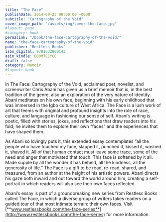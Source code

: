 ```yaml
---
title: "The Face"
publishDate: 2014-09-23 00:00:00 +0000
subtitle: "Cartography of the Void"
cover_image_path: "/assets/img/cover-the-face.jpg"
#layout: page
#category: book
permalink: "/book/the-face-cartography-of-the-void/"
name: "the-face-cartography-of-the-void"
publisher: "Restless Books"
isbn_digital: 9781632060143
asin_kindle: B00M7EEYCC
draft: false
category: Memoir
#layout: book
---
```


In The Face: Cartography of the Void, acclaimed poet, novelist, and screenwriter Chris Abani has given us a brief memoir that is, in the best tradition of the genre, also an exploration of the very nature of identity. Abani meditates on his own face, beginning with his early childhood that was immersed in the Igbo culture of West Africa. The Face is a lush work of art that teems with original and profound insights into the role of race, culture, and language in fashioning our sense of self. Abani’s writing is poetic, filled with stories, jokes, and reflections that draw readers into his fold; he invites them to explore their own “faces” and the experiences that have shaped them.

As Abani so lovingly puts it, this extended essay contemplates “all the people who have touched my face, slapped it, punched it, kissed it, washed it, shaved it. All of that human contact must leave some trace, some of the need and anger that motivated that touch. This face is softened by it all. Made supple by all the wonder it has beheld, all the kindness, all the generosity of life.” The Face is a gift to be read, re-read, shared, and treasured, from an author at the height of his artistic powers. Abani directs his gaze both inward and out toward the world around him, creating a self-portrait in which readers will also see their own faces reflected.

Abani’s essay is part of a groundbreaking new series from Restless Books called The Face, in which a diverse group of writers takes readers on a guided tour of that most intimate terrain: their own faces. Visit [**www.restlessbooks.com/the-face-series**](http://www.restlessbooks.com/the-face-series) for more information.